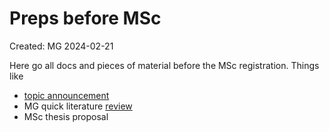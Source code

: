 # Preps before MSc

Created: MG 2024-02-21

Here go all docs and pieces of material before the MSc registration.
Things like 
- [topic announcement](TopicAnnouncement.md)
- MG quick literature [review](LitSearch_QuickAndDirty.bib)
- MSc thesis proposal
